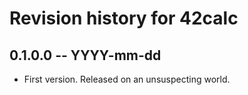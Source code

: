 # Revision history for 42calc

## 0.1.0.0 -- YYYY-mm-dd

* First version. Released on an unsuspecting world.
